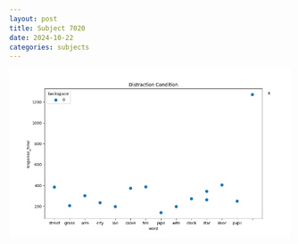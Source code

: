 ```yaml
---
layout: post
title: Subject 7020
date: 2024-10-22
categories: subjects
---
```


![](data/7020/run-11/7020_rt_acc_fuzzy_delay.png)
